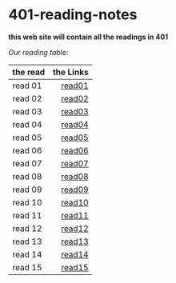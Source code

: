 # 401-reading-notes



**this web site will contain all the readings in 401**


*Our reading table*:


|__the read__  | __the Links__|
| ------------ | ------------:|
|   read 01    | [read01](https://github.com/Ammarhr/401-reading-notes/blob/master/class-01.md)   |
|   read 02    | [read02](https://github.com/Ammarhr/401-reading-notes/blob/master/class-02.md)   |
|   read 03    | [read03](https://github.com/Ammarhr/401-reading-notes/blob/master/class-03.md)   |
|   read 04    | [read04](https://github.com/Ammarhr/401-reading-notes/blob/master/class-04.md)   |
|   read 05    | [read05](https://github.com/Ammarhr/401-reading-notes/blob/master/class-05-linkedlist.md)   |
|   read 06    | [read06](https://github.com/Ammarhr/401-reading-notes/blob/master/class-06.md)   | 
|   read 07    | [read07](https://github.com/Ammarhr/401-reading-notes/blob/master/class-06.md)   |
|   read 08    | [read08](https://github.com/Ammarhr/401-reading-notes/blob/master/class-07.md)   |
|   read 09    | [read09](https://github.com/Ammarhr/401-reading-notes/blob/master/class-08.md)   |
|   read 10    | [read10](https://github.com/Ammarhr/401-reading-notes/blob/master/stacks-and-queues.md)   |
|   read 11    | [read11](https://github.com/Ammarhr/401-reading-notes/blob/master/class-11.md)   |
|   read 12    | [read12](https://github.com/Ammarhr/401-reading-notes/blob/master/class-12.md)   |
|   read 13    | [read13](https://github.com/Ammarhr/401-reading-notes/blob/master/class-13.md)   |
|   read 14    | [read14](https://github.com/Ammarhr/401-reading-notes/blob/master/class-14.md)   |
|   read 15    | [read15]()   |
